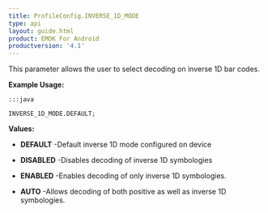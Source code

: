 ```yaml
---
title: ProfileConfig.INVERSE_1D_MODE
type: api
layout: guide.html
product: EMDK For Android
productversion: '4.1'
---
```



This parameter allows the user to select decoding on inverse 1D bar codes.
 
 

**Example Usage:**
	
	:::java
	
	INVERSE_1D_MODE.DEFAULT;
	


**Values:**

* **DEFAULT** -Default inverse 1D mode configured on device

* **DISABLED** -Disables decoding of inverse 1D symbologies

* **ENABLED** -Enables decoding of only inverse 1D symbologies.

* **AUTO** -Allows decoding of both positive as well as inverse 1D symbologies.









